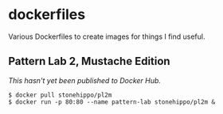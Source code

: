 # dockerfiles
Various Dockerfiles to create images for things I find useful.



## Pattern Lab 2, Mustache Edition

_This hasn't yet been published to Docker Hub._

```
$ docker pull stonehippo/pl2m
$ docker run -p 80:80 --name pattern-lab stonehippo/pl2m &
```
